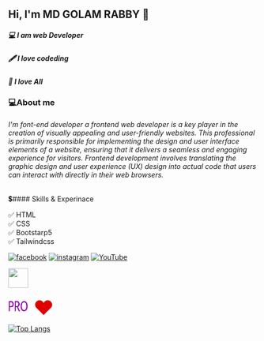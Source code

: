 
##  Hi, I'm MD GOLAM RABBY 👋
##### 💻 I am web Developer
##### 🖋 I love codeding
##### 💋 I love All

### 💻About me

###### I'm font-end developer a frontend web developer is a key player in the creation of visually appealing and user-friendly websites. This professional is primarily responsible for implementing the design and user interface elements of a website, ensuring that it delivers a seamless and engaging experience for visitors. Frontend development involves translating the graphic design and user experience (UX) design into actual code that users can interact with directly in their web browsers.



💲#### Skills & Experinace


✅ HTML <br>
✅ CSS <br>
✅ Bootstarp5 <br>
✅ Tailwindcss <br>



[<img src='https://cdn.jsdelivr.net/npm/simple-icons@3.0.1/icons/facebook.svg' alt='facebook' height='40'>](https://www.facebook.com/profile.php?id=100048581693279)  [<img src='https://cdn.jsdelivr.net/npm/simple-icons@3.0.1/icons/instagram.svg' alt='instagram' height='40'>](https://www.instagram.com/golam_rabby56/) 
[<img src='https://cdn.jsdelivr.net/npm/simple-icons@3.0.1/icons/youtube.svg' alt='YouTube' height='40'>](https://www.youtube.com/channel/https://www.youtube.com/@CodingForYou12)  

<a href='https://docs.github.com/en/developers'><img src='https://media.licdn.com/dms/image/D4E0BAQG-i2j7Q2WFIA/company-logo_200_200/0/1694593112031/img_logo?e=2147483647&v=beta&t=o1304VK0Zbh3CBA-8_LNYNZZCNrQjMIBS-nwKrAMzbY' width='40' height='40'></a> 




<a href='https://github.com/pricing'><img src='https://raw.githubusercontent.com/acervenky/animated-github-badges/master/assets/pro.gif' width='40' height='40'></a> <a href='https://docs.github.com/en/github/supporting-the-open-source-community-with-github-sponsors'><img src='https://raw.githubusercontent.com/acervenky/animated-github-badges/master/assets/sponsorbadge.gif' width='35' height='35'></a> 



[![Top Langs](https://github-readme-stats.vercel.app/api/top-langs/?username=mdgolamrabby2)](https://github.com/anuraghazra/github-readme-stats)



